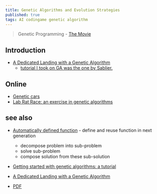 ```yaml
---
title: Genetic Algorithms and Evolution Strategies
published: true
tags: AI codingame genetic algorithm
---
```

> Genetic Programming - [The Movie](https://www.youtube.com/watch?v=tTMpKrKkYXo&list=PLh9akXp2EH2ASgkmOXNjumDY91oUYMnlw&index=1)

## Introduction
- [A Dedicated Landing with a Genetic Algorithm](https://www.codingame.com/blog/genetic-algorithm-mars-lander/)
	- [tutorial I took on GA was the one by Sablier.](https://www.codingame.com/playgrounds/334/genetic-algorithms/history)
	
## Online
- [Genetic cars](https://rednuht.org/genetic_cars_2/)
- [Lab Rat Race: an exercise in genetic algorithms](https://codegolf.stackexchange.com/questions/44707/lab-rat-race-an-exercise-in-genetic-algorithms)

## see also
- [Automatically defined function](https://www.youtube.com/watch?v=pRk6cth7Bpg) - define and reuse function in next generation
	- decompose problem into sub-problem
    - solve sub-problem
    - compose solution from these sub-solution

- [Getting started with genetic algorithms: a tutorial](https://www.sicara.fr/blog-technique/2017-08-29-was-darwin-great-computer-scientist)
- [A Dedicated Landing with a Genetic Algorithm](https://www.codingame.com/blog/genetic-algorithm-mars-lander/)
- [PDF](http://web.cecs.pdx.edu/~mperkows/CLASS_479/LECTURES479/EVO01.PDF)
